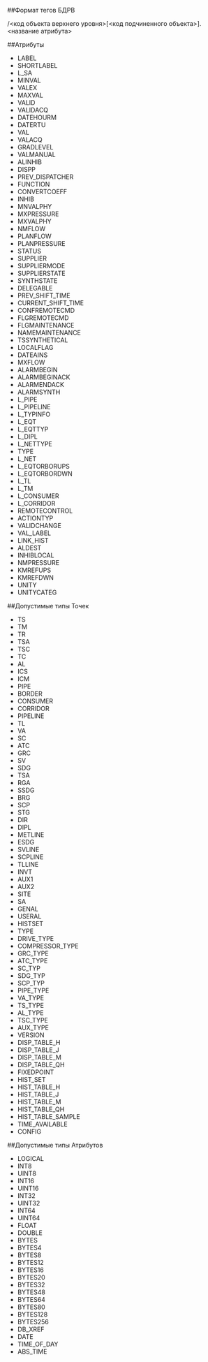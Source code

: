 ##Формат тегов БДРВ
<div>
/&lt;код объекта верхнего уровня&gt;[&lt;код подчиненного объекта&gt;].&lt;название атрибута&gt;
<div>

##Атрибуты
<ul>
<li>LABEL</li>
<li>SHORTLABEL</li>
<li>L_SA</li>
<li>MINVAL</li>
<li>VALEX</li>
<li>MAXVAL</li>
<li>VALID</li>
<li>VALIDACQ</li>
<li>DATEHOURM</li>
<li>DATERTU</li>
<li>VAL</li>
<li>VALACQ</li>
<li>GRADLEVEL</li>
<li>VALMANUAL</li>
<li>ALINHIB</li>
<li>DISPP</li>
<li>PREV_DISPATCHER</li>
<li>FUNCTION</li>
<li>CONVERTCOEFF</li>
<li>INHIB</li>
<li>MNVALPHY</li>
<li>MXPRESSURE</li>
<li>MXVALPHY</li>
<li>NMFLOW</li>
<li>PLANFLOW</li>
<li>PLANPRESSURE</li>
<li>STATUS</li>
<li>SUPPLIER</li>
<li>SUPPLIERMODE</li>
<li>SUPPLIERSTATE</li>
<li>SYNTHSTATE</li>
<li>DELEGABLE</li>
<li>PREV_SHIFT_TIME</li>
<li>CURRENT_SHIFT_TIME</li>
<li>CONFREMOTECMD</li>
<li>FLGREMOTECMD</li>
<li>FLGMAINTENANCE</li>
<li>NAMEMAINTENANCE</li>
<li>TSSYNTHETICAL</li>
<li>LOCALFLAG</li>
<li>DATEAINS</li>
<li>MXFLOW</li>
<li>ALARMBEGIN</li>
<li>ALARMBEGINACK</li>
<li>ALARMENDACK</li>
<li>ALARMSYNTH</li>
<li>L_PIPE</li>
<li>L_PIPELINE</li>
<li>L_TYPINFO</li>
<li>L_EQT</li>
<li>L_EQTTYP</li>
<li>L_DIPL</li>
<li>L_NETTYPE</li>
<li>TYPE</li>
<li>L_NET</li>
<li>L_EQTORBORUPS</li>
<li>L_EQTORBORDWN</li>
<li>L_TL</li>
<li>L_TM</li>
<li>L_CONSUMER</li>
<li>L_CORRIDOR</li>
<li>REMOTECONTROL</li>
<li>ACTIONTYP</li>
<li>VALIDCHANGE</li>
<li>VAL_LABEL</li>
<li>LINK_HIST</li>
<li>ALDEST</li>
<li>INHIBLOCAL</li>
<li>NMPRESSURE</li>
<li>KMREFUPS</li>
<li>KMREFDWN</li>
<li>UNITY</li>
<li>UNITYCATEG</li>
</ul>

##Допустимые типы Точек
<ul>
<li>TS</li>
<li>TM</li>
<li>TR</li>
<li>TSA</li>
<li>TSC</li>
<li>TC</li>
<li>AL</li>
<li>ICS</li>
<li>ICM</li>
<li>PIPE</li>
<li>BORDER</li>
<li>CONSUMER</li>
<li>CORRIDOR</li>
<li>PIPELINE</li>
<li>TL</li>
<li>VA</li>
<li>SC</li>
<li>ATC</li>
<li>GRC</li>
<li>SV</li>
<li>SDG</li>
<li>TSA</li>
<li>RGA</li>
<li>SSDG</li>
<li>BRG</li>
<li>SCP</li>
<li>STG</li>
<li>DIR</li>
<li>DIPL</li>
<li>METLINE</li>
<li>ESDG</li>
<li>SVLINE</li>
<li>SCPLINE</li>
<li>TLLINE</li>
<li>INVT</li>
<li>AUX1</li>
<li>AUX2</li>
<li>SITE</li>
<li>SA</li>
<li>GENAL</li>
<li>USERAL</li>
<li>HISTSET</li>
<li>TYPE</li>
<li>DRIVE_TYPE</li>
<li>COMPRESSOR_TYPE</li>
<li>GRC_TYPE</li>
<li>ATC_TYPE</li>
<li>SC_TYP</li>
<li>SDG_TYP</li>
<li>SCP_TYP</li>
<li>PIPE_TYPE</li>
<li>VA_TYPE</li>
<li>TS_TYPE</li>
<li>AL_TYPE</li>
<li>TSC_TYPE</li>
<li>AUX_TYPE</li>
<li>VERSION</li>
<li>DISP_TABLE_H</li>
<li>DISP_TABLE_J</li>
<li>DISP_TABLE_M</li>
<li>DISP_TABLE_QH</li>
<li>FIXEDPOINT</li>
<li>HIST_SET</li>
<li>HIST_TABLE_H</li>
<li>HIST_TABLE_J</li>
<li>HIST_TABLE_M</li>
<li>HIST_TABLE_QH</li>
<li>HIST_TABLE_SAMPLE</li>
<li>TIME_AVAILABLE</li>
<li>CONFIG</li>
</ul>

##Допустимые типы Атрибутов
<ul>
<li>LOGICAL</li>
<li>INT8</li>
<li>UINT8</li>
<li>INT16</li>
<li>UINT16</li>
<li>INT32</li>
<li>UINT32</li>
<li>INT64</li>
<li>UINT64</li>
<li>FLOAT</li>
<li>DOUBLE</li>
<li>BYTES</li>
<li>BYTES4</li>
<li>BYTES8</li>
<li>BYTES12</li>
<li>BYTES16</li>
<li>BYTES20</li>
<li>BYTES32</li>
<li>BYTES48</li>
<li>BYTES64</li>
<li>BYTES80</li>
<li>BYTES128</li>
<li>BYTES256</li>
<li>DB_XREF</li>
<li>DATE</li>
<li>TIME_OF_DAY</li>
<li>ABS_TIME</li>
</ul>
